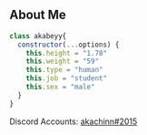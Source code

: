 <h2>About Me</h2>

```js
class akabeyy{
  constructor(...options) {
    this.height = "1.78"
    this.weight = "59"
    this.type = "human"
    this.job = "student"
    this.sex = "male"
  }
}
```

Discord Accounts: [akachinn#2015](https://discord.com/users/856887745246527498)
